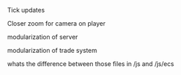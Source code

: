 Tick updates

Closer zoom for camera on player

modularization of server

modularization of trade system

whats the difference between those files in /js and /js/ecs
